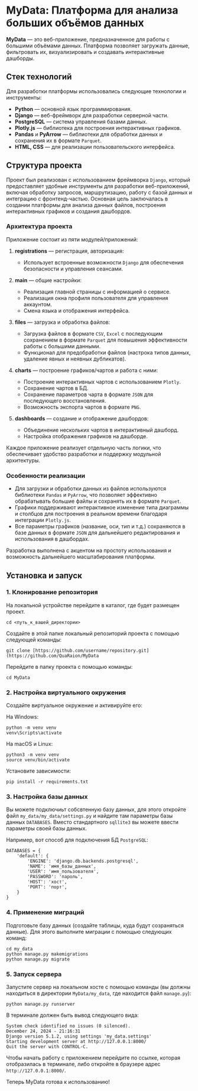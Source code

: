 # MyData: Платформа для анализа больших объёмов данных

**MyData** — это веб-приложение, предназначенное для работы с большими объёмами данных. Платформа позволяет загружать данные, фильтровать их, визуализировать и создавать интерактивные дашборды.

## Стек технологий

Для разработки платформы использовались следующие технологии и инструменты:

- **Python** — основной язык программирования.
- **Django** — веб-фреймворк для разработки серверной части.
- **PostgreSQL** — система управления базами данных.
- **Plotly.js** — библиотека для построения интерактивных графиков.
- **Pandas** и **PyArrow** — библиотеки для обработки данных и сохранения их в формате `Parquet`.
- **HTML, CSS** — для реализации пользовательского интерфейса.

## Структура проекта

Проект был реализован с использованием фреймворка `Django`, который предоставляет удобные инструменты для разработки веб-приложений, включая обработку запросов, маршрутизацию, работу с базой данных и интеграцию с фронтенд-частью. Основная цель заключалась в создании платформы для анализа данных файлов, построения интерактивных графиков и создания дашбордов.

### Архитектура проекта

Приложение состоит из пяти модулей/приложений:

1. **registrations** — регистрация, авторизация:
   - Использует встроенные возможности `Django` для обеспечения безопасности и управления сеансами.

2. **main** — общие настройки:
   - Реализация главной страницы с информацией о сервисе.
   - Реализация окна профиля пользователя для управления аккаунтом.
   - Смена языка и отображения интерфейса.
     
3. **files** — загрузка и обработка файлов:
   - Загрузка файлов в формате `CSV`, `Excel` с последующим сохранением в формате `Parquet` для повышения эффективности работы с большими данными.
   - Функционал для предобработки файлов (настрока типов данных, удаление явных и неявных дубликатов).
   
4. **charts** — построение графиков/чартов и работа с ними:
   - Построение интерактивных чартов с использованием `Plotly`.
   - Сохранение чартов в БД.
   - Сохранение параметров чарта в формате `JSON` для последующего восстановления.
   - Возможность экспорта чартов в формате `PNG`.

5. **dashboards** — создание и отображение дашбордов:
   - Объединение нескольких чартов в интерактивный дашборд.
   - Настройка отображения графиков на дашборде.

Каждое приложение реализует отдельную часть логики, что обеспечивает удобство разработки и поддержку модульной архитектуры.

### Особенности реализации

- Для загрузки и обработки данных из файлов используются библиотеки `Pandas` и `PyArrow`, что позволяет эффективно обрабатывать большие файлы и сохранять их в формате `Parquet`.
- Графики поддерживают интерактивное изменение типа диаграммы и столбцов для построения в реальном времени благодаря интеграции `Plotly.js`.
- Все параметры графиков (название, оси, тип и т.д.) сохраняются в базе данных в формате `JSON` для дальнейшего редактирования и использования в дашбордах.

Разработка выполнена с акцентом на простоту использования и возможность дальнейшего масштабирования платформы.

## Установка и запуск

### 1. Клонирование репозитория
На локальной устройстве перейдите в каталог, где будет размещен проект. 
```
cd <путь_к_вашей_директории>
```

Создайте в этой папке локальный репозиторий проекта с помощью следующей команды:
```
git clone [https://github.com/username/repository.git](https://github.com/QuaRaion/MyData
```
Перейдите в папку проекта с помощью команды:
```
cd MyData
```

### 2. Настройка виртуального окружения
Создайте виртуальное окружение и активируйте его:

На Windows:

```
python -m venv venv
venv\Scripts\activate
```
На macOS и Linux:

```
python3 -m venv venv
source venv/bin/activate
```
Установите зависимости:

```
pip install -r requirements.txt
```

### 3. Настройка базы данных
Вы можете подключиьт собсвтенную базу данных, для этого откройте файл `my_data/my_data/settings.py` и найдите там параметры базы данных `DATABASES`. Вместо стандартного `sqllite3` вы можете ввести параметры своей базы данных. 

Например, вот способ для подключения БД `PostgreSQL`:
```
DATABASES = {
    'default': {
        'ENGINE': 'django.db.backends.postgresql',
        'NAME': 'имя_базы_данных',
        'USER': 'имя_пользователя',
        'PASSWORD': 'пароль',
        'HOST': 'хост',
        'PORT': 'порт',
    }
}
```

### 4. Применение миграций
Подготовьте базу данных (создайте таблицы, куда будут созраняться данные). Для этого выполните миграции с помощью следующих команд:
```
cd my_data
python manage.py makemigrations
python manage.py migrate
```

### 5. Запуск сервера
Запустите сервер на локальном хосте с помощью команды (вы должны находиться в директории `MyData/my_data`, где находится файл `manage.py`):
```
python manage.py runserver
```
В терминале должен быть вывод следующего вида:
```
System check identified no issues (0 silenced).
December 24, 2024 - 21:16:31
Django version 5.1.2, using settings 'my_data.settings'
Starting development server at http://127.0.0.1:8000/
Quit the server with CONTROL-C.
```

Чтобы начать работу с приложением перейдите по ссылке, которая отобразилась в терминале, либо откройте в браузере адрес `http://127.0.0.1:8000/`.

Теперь MyData готова к использованию!
